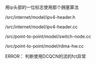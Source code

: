 用ip头部的一位标志使用那个拥塞算法

/src/internet/model/ipv4-header.h

/src/internet/model/ipv4-header.cc

/src/point-to-point/model/switch-node.cc

/src/point-to-point/model/rdma-hw.cc

ERROR： 判断使用DCQCN的流的fct异常
